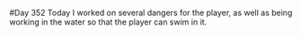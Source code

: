 #Day 352
Today I worked on several dangers for the player, as well as being working in the water so that the player can swim in it.